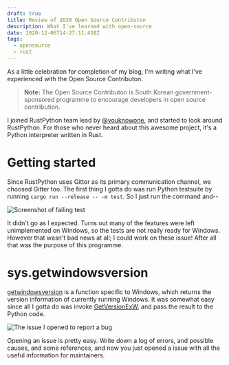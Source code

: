 ```yaml
---
draft: true
title: Review of 2020 Open Source Contributon
description: What I've learned with open-source
date: 2020-12-06T14:27:11.438Z
tags:
  - opensource
  - rust
---
```

As a little celebration for completion of my blog, I'm writing what I've experienced with the Open Source Contributon.

> **Note:** The Open Source Contributon is South Korean government-sponsored programme to encourage developers in open source contribution.

I joined RustPython team lead by [@youknowone](https://github.com/youknowone), and started to look around RustPython. For those who never heard about this awesome project, it's a Python interpreter written in Rust.

# Getting started

Since RustPython uses Gitter as its primary communication channel, we choosed Gitter too. The first thing I gotta do was run Python testsuite by running `cargo run --release -- -m test`. So I just run the command and--

![Screenshot of failing test](/images/uploads/1.png)

It didn't go as I expected. Turns out many of the features were left unimplemented on Windows, so the tests are not really ready for Windows. However that wasn't bad news at all; I could work on these issue! After all that was the purpose of this programme.

# sys.getwindowsversion

[getwindowsversion](https://docs.python.org/3.8/library/sys.html#sys.getwindowsversion) is a function specific to Windows, which returns the version information of currently running Windows. It was somewhat easy since all I gotta do was invoke [GetVersionExW](https://docs.microsoft.com/en-us/windows/win32/api/sysinfoapi/nf-sysinfoapi-getversionexw), and pass the result to the Python code.

![The issue I opened to report a bug](/images/uploads/getwindowsversion-issue.png)

Opening an issue is pretty easy. Write down a log of errors, and possible causes, and some references, and now you just opened a issue with all the useful information for maintainers.